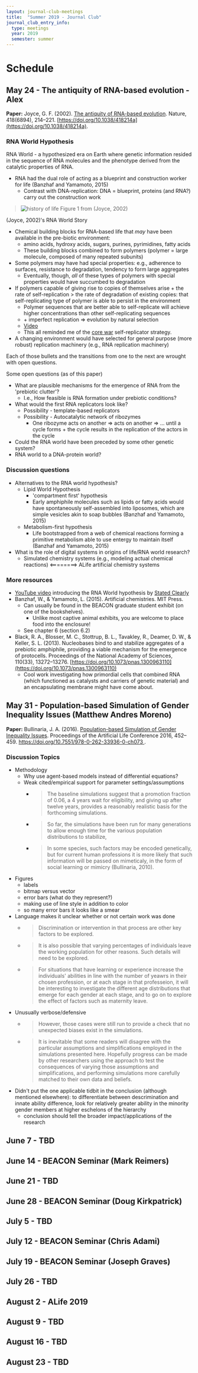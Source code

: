 ```yaml
---
layout: journal-club-meetings
title:  "Summer 2019 - Journal Club"
journal_club_entry_info:
  type: meetings
  year: 2019
  semester: summer
---
```


# Schedule

## May 24 - The antiquity of RNA-based evolution - Alex

**Paper:** Joyce, G. F. (2002). [The antiquity of RNA-based evolution](https://www.nature.com/articles/418214a). Nature, 418(6894), 214–221. [https://doi.org/10.1038/418214a](https://doi.org/10.1038/418214a).

### RNA World Hypothesis

RNA World - a hypothesized era on Earth where genetic information resided in the sequence of RNA molecules and the phenotype derived from the catalytic properties of RNA.

- RNA had the dual role of acting as a blueprint and construction worker for life (Banzhaf and Yamamoto, 2015)
  - Contrast with DNA-replication: DNA = blueprint, proteins (and RNA?) carry out the construction work

> ![history of life](https://media.springernature.com/lw900/springer-static/image/art%3A10.1038%2F418214a/MediaObjects/41586_2002_Article_BF418214a_Fig1_HTML.jpg)
> Figure 1 from (Joyce, 2002)

(Joyce, 2002)'s RNA World Story

- Chemical building blocks for RNA-based life that _may_ have been available in the pre-biotic environment:
  - amino acids, hydroxy acids, sugars, purines, pyrimidines, fatty acids
  - These building blocks combined to form polymers (polymer = large molecule, composed of many repeated subunits)
- Some polymers may have had special properties: e.g., adherence to surfaces, resistance to degradation, tendency to form large aggregates
  - Eventually, though, _all_ of these types of polymers with special properties would have succumbed to degradation
- If polymers capable of giving rise to copies of themselves arise + the rate of self-replication > the rate of degradation of existing copies: that self-replicating type of polymer is able to persist in the environment
  - Polymer sequences that are better able to self-replicate will achieve higher concentrations than other self-replicating sequences
  - \+ imperfect replication => evolution by natural selection
  - [Video](https://youtu.be/K1xnYFCZ9Yg?t=155)
  - This all reminded me of the [core war](https://en.wikipedia.org/wiki/Core_War) self-replicator strategy.
- A changing environment would have selected for general purpose (more robust) replication machinery (e.g., RNA replication machinery)

Each of those bullets and the transitions from one to the next are wrought with open questions.

Some open questions (as of this paper)

- What are plausible mechanisms for the emergence of RNA from the 'prebiotic clutter'?
  - I.e., How feasible is RNA formation under prebiotic conditions?
- What would the first RNA replicators look like?
  - Possibility - template-based replicators
  - Possibility - Autocatalytic network of ribozymes
    - One ribozyme acts on another => acts on another => ... until a cycle forms + the cycle results in the replication of the actors in the cycle
- Could the RNA world have been preceded by some other genetic system?
- RNA world to a DNA-protein world?


### Discussion questions

- Alternatives to the RNA world hypothesis?
  - Lipid World Hypothesis
    - 'compartment first' hypothesis
    - Early amphiphile molecules such as lipids or fatty acids would have spontaneously self-assembled into liposomes, which are simple vesicles akin to soap bubbles (Banzhaf and Yamamoto, 2015)
  - Metabolism-first hypothesis
    - Life bootstrapped from a web of chemical reactions forming a primitive metabolism able to use entergy to maintain itself (Banzhaf and Yamamoto, 2015)
- What is the role of digital systems in origins of life/RNA world research?
  - Simulated chemistry systems (e.g., modeling actual chemical reactions) <========> ALife artificial chemistry systems

### More resources

- [YouTube video](https://www.youtube.com/watch?v=K1xnYFCZ9Yg) introducing the RNA World hypothesis by [Stated Clearly](http://statedclearly.com/)
- Banzhaf, W., & Yamamoto, L. (2015). Artificial chemistries. MIT Press.
  - Can usually be found in the BEACON graduate student exhibit (on one of the bookshelves).
    - Unlike most captive animal exhibits, you are welcome to place food into the enclosure!
  - See chapter 6 (section 6.2)
- Black, R. A., Blosser, M. C., Stottrup, B. L., Tavakley, R., Deamer, D. W., & Keller, S. L. (2013). Nucleobases bind to and stabilize aggregates of a prebiotic amphiphile, providing a viable mechanism for the emergence of protocells. Proceedings of the National Academy of Sciences, 110(33), 13272–13276. [https://doi.org/10.1073/pnas.1300963110](https://doi.org/10.1073/pnas.1300963110)
  - Cool work investigating how primordial cells that combined RNA (which functioned as catalysts and carriers of genetic material) and an encapsulating membrane might have come about.

## May 31 - Population-based Simulation of Gender Inequality Issues (Matthew Andres Moreno)

**Paper:** Bullinaria, J. A. (2016). [Population-based Simulation of Gender Inequality Issues](https://www.mitpressjournals.org/doi/abs/10.1162/978-0-262-33936-0-ch073). Proceedings of the Artificial Life Conference 2016, 452–459. [https://doi.org/10.7551/978-0-262-33936-0-ch073 ](https://doi.org/10.7551/978-0-262-33936-0-ch073).

### Discussion Topics

* Methodology
   * Why use agent-based models instead of differential equations?
   * Weak cited/empirical support for parameter settings/assumptions
     * > The baseline simulations suggest that a promotion fraction of 0.06, a 4 years wait for eligibility, and giving up after twelve years, provides a reasonably realistic basis for the forthcoming simulations.
     * > So far, the simulations have been run for many generations to allow enough time for the various population distributions to stabilize,
     * > In some species, such factors may be encoded genetically, but for current human professions it is more likely that such information will be passed on mimeticaly, in the form of social learning or mimicry (Bullinaria, 2010).
* Figures
  * labels
  * bitmap versus vector
  * error bars (what do they represent?)
  * making use of line style in addition to color
  * so many error bars it looks like a smear
* Language makes it unclear whether or not certain work was done
  * > Discrimination or intervention in that process are other key factors to be explored.
  * > It is also possible that varying percentages of individuals leave the working population for other reasons.
    Such details will need to be explored.
  * > For situations that have learning or experience increase the individuals' abilities in line with the number of yeawrs in their chosen profession, or at each stage in that professeion, it will be interesting to investigate the different age distributions that emerge for each gender at each stage, and to go on to explore the effect of factors such as maternity leave.
* Unusually verbose/defensive
   * > However, those cases were still run to provide a check that no unexpected biases exist in the simulations.
   * > It is inevitable that some readers will disagree with the particular assumptions and simplifications employed in the simulations presented here.
     Hopefully progress can be made by other researchers using the approach to test the consequences of varying those assumptions and simplifications, and performing simulations more carefully matched to their own data and beliefs.
* Didn't put the one applicable tidbit in the conclusion (although mentioned elsewhere): to differentiate between descrimination and innate ability difference, look for relatively greater ability in the minority gender members at higher eschelons of the hierarchy   
  * conclusion should tell the broader impact/applications of the research

## June 7 - TBD

## June 14 - BEACON Seminar (Mark Reimers)

## June 21 - TBD

## June 28 - BEACON Seminar (Doug Kirkpatrick)

## July 5 - TBD

## July 12 - BEACON Seminar (Chris Adami)

## July 19 - BEACON Seminar (Joseph Graves)

## July 26 - TBD

## August 2 - ALife 2019

## August 9 - TBD

## August 16 - TBD

## August 23 - TBD
